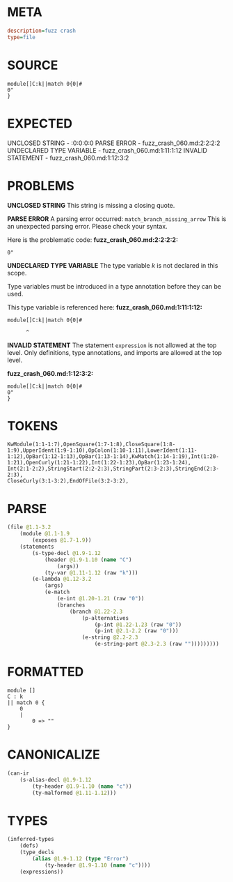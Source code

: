 # META
~~~ini
description=fuzz crash
type=file
~~~
# SOURCE
~~~roc
module[]C:k||match 0{0|#
0"
}
~~~
# EXPECTED
UNCLOSED STRING - :0:0:0:0
PARSE ERROR - fuzz_crash_060.md:2:2:2:2
UNDECLARED TYPE VARIABLE - fuzz_crash_060.md:1:11:1:12
INVALID STATEMENT - fuzz_crash_060.md:1:12:3:2
# PROBLEMS
**UNCLOSED STRING**
This string is missing a closing quote.

**PARSE ERROR**
A parsing error occurred: `match_branch_missing_arrow`
This is an unexpected parsing error. Please check your syntax.

Here is the problematic code:
**fuzz_crash_060.md:2:2:2:2:**
```roc
0"
```
 


**UNDECLARED TYPE VARIABLE**
The type variable _k_ is not declared in this scope.

Type variables must be introduced in a type annotation before they can be used.

This type variable is referenced here:
**fuzz_crash_060.md:1:11:1:12:**
```roc
module[]C:k||match 0{0|#
```
          ^


**INVALID STATEMENT**
The statement `expression` is not allowed at the top level.
Only definitions, type annotations, and imports are allowed at the top level.

**fuzz_crash_060.md:1:12:3:2:**
```roc
module[]C:k||match 0{0|#
0"
}
```


# TOKENS
~~~zig
KwModule(1:1-1:7),OpenSquare(1:7-1:8),CloseSquare(1:8-1:9),UpperIdent(1:9-1:10),OpColon(1:10-1:11),LowerIdent(1:11-1:12),OpBar(1:12-1:13),OpBar(1:13-1:14),KwMatch(1:14-1:19),Int(1:20-1:21),OpenCurly(1:21-1:22),Int(1:22-1:23),OpBar(1:23-1:24),
Int(2:1-2:2),StringStart(2:2-2:3),StringPart(2:3-2:3),StringEnd(2:3-2:3),
CloseCurly(3:1-3:2),EndOfFile(3:2-3:2),
~~~
# PARSE
~~~clojure
(file @1.1-3.2
	(module @1.1-1.9
		(exposes @1.7-1.9))
	(statements
		(s-type-decl @1.9-1.12
			(header @1.9-1.10 (name "C")
				(args))
			(ty-var @1.11-1.12 (raw "k")))
		(e-lambda @1.12-3.2
			(args)
			(e-match
				(e-int @1.20-1.21 (raw "0"))
				(branches
					(branch @1.22-2.3
						(p-alternatives
							(p-int @1.22-1.23 (raw "0"))
							(p-int @2.1-2.2 (raw "0")))
						(e-string @2.2-2.3
							(e-string-part @2.3-2.3 (raw "")))))))))
~~~
# FORMATTED
~~~roc
module []
C : k
|| match 0 {
	0
	|
		0 => ""
}
~~~
# CANONICALIZE
~~~clojure
(can-ir
	(s-alias-decl @1.9-1.12
		(ty-header @1.9-1.10 (name "c"))
		(ty-malformed @1.11-1.12)))
~~~
# TYPES
~~~clojure
(inferred-types
	(defs)
	(type_decls
		(alias @1.9-1.12 (type "Error")
			(ty-header @1.9-1.10 (name "c"))))
	(expressions))
~~~
